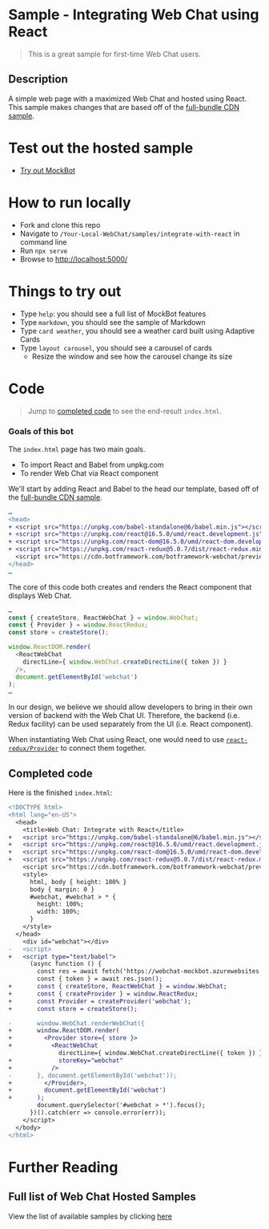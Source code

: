 # Sample -  Integrating Web Chat using React
> This is a great sample for first-time Web Chat users.

## Description
A simple web page with a maximized Web Chat and hosted using React. This sample makes changes that are based off of the [full-bundle CDN sample](./../full-bundle/README.md).



# Test out the hosted sample
- [Try out MockBot](https://microsoft.github.io/BotFramework-WebChat/integrate-with-react)

# How to run locally
- Fork and clone this repo
- Navigate to `/Your-Local-WebChat/samples/integrate-with-react` in command line
- Run `npx serve`
- Browse to [http://localhost:5000/](http://localhost:5000/)

# Things to try out

- Type `help`: you should see a full list of MockBot features
- Type `markdown`, you should see the sample of Markdown
- Type `card weather`, you should see a weather card built using Adaptive Cards
- Type `layout carousel`, you should see a carousel of cards
   - Resize the window and see how the carousel change its size

# Code
> Jump to [completed code](#completed-code) to see the end-result `index.html`.

### Goals of this bot
The `index.html` page has two main goals.
- To import React and Babel from unpkg.com
- To render Web Chat via React component

We'll start by adding React and Babel to the head our template, based off of the [full-bundle CDN sample](./../full-bundle/README.md).
```diff
…
<head>
+ <script src="https://unpkg.com/babel-standalone@6/babel.min.js"></script>
+ <script src="https://unpkg.com/react@16.5.0/umd/react.development.js"></script>
+ <script src="https://unpkg.com/react-dom@16.5.0/umd/react-dom.development.js"></script>
+ <script src="https://unpkg.com/react-redux@5.0.7/dist/react-redux.min.js"></script>
  <script src="https://cdn.botframework.com/botframework-webchat/preview/botchat.js"></script>
</head> 
…
```

The core of this code both creates and renders the React component that displays Web Chat.

```js
…
const { createStore, ReactWebChat } = window.WebChat;
const { Provider } = window.ReactRedux;
const store = createStore();

window.ReactDOM.render(
  <ReactWebChat
    directLine={ window.WebChat.createDirectLine({ token }) }
  />,
  document.getElementById('webchat')
);
…
```

In our design, we believe we should allow developers to bring in their own version of backend with the Web Chat UI. Therefore, the backend (i.e. Redux facility) can be used separately from the UI (i.e. React component).

When instantiating Web Chat using React, one would need to use [`react-redux/Provider`](https://github.com/reduxjs/react-redux/blob/master/docs/api.md#provider-store) to connect them together.

## Completed code 
Here is the finished `index.html`:

```diff
<!DOCTYPE html>
<html lang="en-US">
  <head>
    <title>Web Chat: Integrate with React</title>
+   <script src="https://unpkg.com/babel-standalone@6/babel.min.js"></script>
+   <script src="https://unpkg.com/react@16.5.0/umd/react.development.js"></script>
+   <script src="https://unpkg.com/react-dom@16.5.0/umd/react-dom.development.js"></script>
+   <script src="https://unpkg.com/react-redux@5.0.7/dist/react-redux.min.js"></script>
    <script src="https://cdn.botframework.com/botframework-webchat/preview/botchat.js"></script>
    <style>
      html, body { height: 100% }
      body { margin: 0 }
      #webchat, #webchat > * {
        height: 100%;
        width: 100%;
      }
    </style>
  </head>
    <div id="webchat"></div>
-   <script>
+   <script type="text/babel">
      (async function () {
        const res = await fetch('https://webchat-mockbot.azurewebsites.net/directline/token', { method: 'POST' });
        const { token } = await res.json();
+       const { createStore, ReactWebChat } = window.WebChat;
+       const { createProvider } = window.ReactRedux;
+       const Provider = createProvider('webchat');
+       const store = createStore();

-       window.WebChat.renderWebChat({
+       window.ReactDOM.render(
+         <Provider store={ store }>
+           <ReactWebChat
              directLine={ window.WebChat.createDirectLine({ token }) }
+             storeKey="webchat"
+           />
-       }, document.getElementById('webchat'));
+         </Provider>,
+         document.getElementById('webchat')
+       );
        document.querySelector('#webchat > *').focus();
      })().catch(err => console.error(err));
    </script>
  </body>
</html>
```

# Further Reading

## Full list of Web Chat Hosted Samples
View the list of available samples by clicking [here](https://github.com/Microsoft/BotFramework-WebChat/tree/preview/samples)